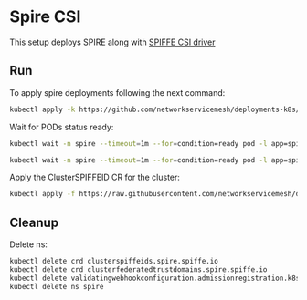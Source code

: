 # Spire CSI

This setup deploys SPIRE along with [SPIFFE CSI driver](https://github.com/spiffe/spiffe-csi)

## Run

To apply spire deployments following the next command:
```bash
kubectl apply -k https://github.com/networkservicemesh/deployments-k8s/examples/spire/single_cluster_csi?ref=a6dd672ed4b1fe294fdcdd925c72bcff602be069
```

Wait for PODs status ready:
```bash
kubectl wait -n spire --timeout=1m --for=condition=ready pod -l app=spire-server
```
```bash
kubectl wait -n spire --timeout=1m --for=condition=ready pod -l app=spire-agent
```

Apply the ClusterSPIFFEID CR for the cluster:
```bash
kubectl apply -f https://raw.githubusercontent.com/networkservicemesh/deployments-k8s/a6dd672ed4b1fe294fdcdd925c72bcff602be069/examples/spire/single_cluster/clusterspiffeid-template.yaml
```

## Cleanup

Delete ns:
```bash
kubectl delete crd clusterspiffeids.spire.spiffe.io
kubectl delete crd clusterfederatedtrustdomains.spire.spiffe.io
kubectl delete validatingwebhookconfiguration.admissionregistration.k8s.io/spire-controller-manager-webhook
kubectl delete ns spire
```
